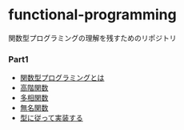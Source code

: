 # functional-programming
関数型プログラミングの理解を残すためのリポジトリ

### Part1
- [関数型プログラミングとは](https://github.com/Kanta715/functional-programming/tree/main/src/main/scala/Part1/WhatIsFunctionalProgramming)
- [高階関数]()
- [多相関数](https://github.com/Kanta715/functional-programming/tree/main/src/main/scala/Part1/PolymorphicFunction)
- [無名関数](https://github.com/Kanta715/functional-programming/tree/main/src/main/scala/Part1/PolymorphicFunction)
- [型に従って実装する](https://github.com/Kanta715/functional-programming/tree/main/src/main/scala/Part1/TypeCompliantImplementation)
